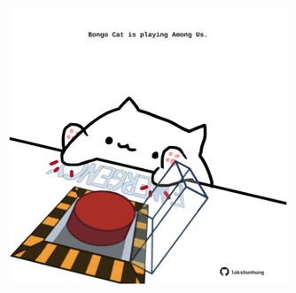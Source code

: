 <!-- built at 08/01/2024, 14:00:40 UTC -->
<p align="center">
  <img width="500" height="500" src="./ReadmeImage.svg">
</p>

